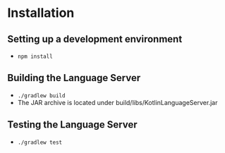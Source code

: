 # Installation

## Setting up a development environment
* `npm install`

## Building the Language Server
* `./gradlew build`
* The JAR archive is located under build/libs/KotlinLanguageServer.jar

## Testing the Language Server
* `./gradlew test`